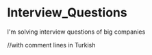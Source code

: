 # Interview_Questions
I'm solving interview questions of big companies 

//with comment lines in Turkish
